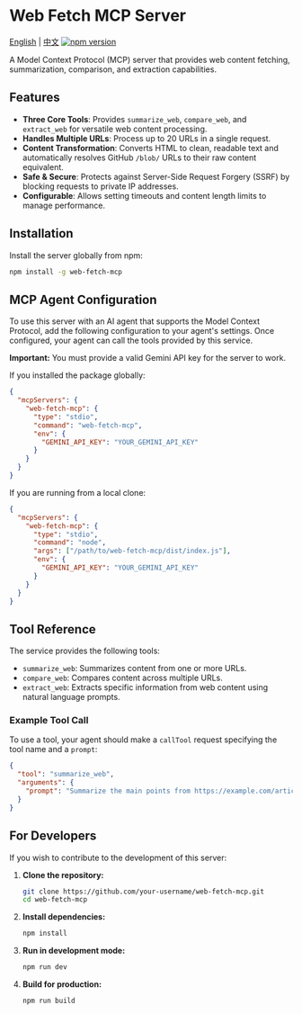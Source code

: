 # Web Fetch MCP Server
[English](README.md) | [中文](README-zh.md)
[![npm version](https://badge.fury.io/js/web-fetch-mcp.svg)](https://badge.fury.io/js/web-fetch-mcp)

A Model Context Protocol (MCP) server that provides web content fetching, summarization, comparison, and extraction capabilities.

## Features

- **Three Core Tools**: Provides `summarize_web`, `compare_web`, and `extract_web` for versatile web content processing.
- **Handles Multiple URLs**: Process up to 20 URLs in a single request.
- **Content Transformation**: Converts HTML to clean, readable text and automatically resolves GitHub `/blob/` URLs to their raw content equivalent.
- **Safe & Secure**: Protects against Server-Side Request Forgery (SSRF) by blocking requests to private IP addresses.
- **Configurable**: Allows setting timeouts and content length limits to manage performance.

## Installation

Install the server globally from npm:

```bash
npm install -g web-fetch-mcp
```

## MCP Agent Configuration

To use this server with an AI agent that supports the Model Context Protocol, add the following configuration to your agent's settings. Once configured, your agent can call the tools provided by this service.

**Important:** You must provide a valid Gemini API key for the server to work.

If you installed the package globally:

```json
{
  "mcpServers": {
    "web-fetch-mcp": {
      "type": "stdio",
      "command": "web-fetch-mcp",
      "env": {
        "GEMINI_API_KEY": "YOUR_GEMINI_API_KEY"
      }
    }
  }
}
```

If you are running from a local clone:

```json
{
  "mcpServers": {
    "web-fetch-mcp": {
      "type": "stdio",
      "command": "node",
      "args": ["/path/to/web-fetch-mcp/dist/index.js"],
      "env": {
        "GEMINI_API_KEY": "YOUR_GEMINI_API_KEY"
      }
    }
  }
}
```

## Tool Reference

The service provides the following tools:

- `summarize_web`: Summarizes content from one or more URLs.
- `compare_web`: Compares content across multiple URLs.
- `extract_web`: Extracts specific information from web content using natural language prompts.

### Example Tool Call

To use a tool, your agent should make a `callTool` request specifying the tool name and a `prompt`:

```json
{
  "tool": "summarize_web",
  "arguments": {
    "prompt": "Summarize the main points from https://example.com/article"
  }
}
```

## For Developers

If you wish to contribute to the development of this server:

1.  **Clone the repository:**
    ```bash
    git clone https://github.com/your-username/web-fetch-mcp.git
    cd web-fetch-mcp
    ```
2.  **Install dependencies:**
    ```bash
    npm install
    ```
3.  **Run in development mode:**
    ```bash
    npm run dev
    ```
4.  **Build for production:**
    ```bash
    npm run build
    ```
